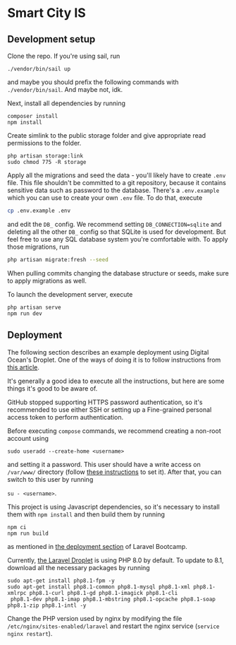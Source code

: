 # Smart City IS

## Development setup

Clone the repo. If you're using sail, run

```
./vendor/bin/sail up
```

and maybe you should prefix the following commands with `./vendor/bin/sail`. And maybe not, idk.

Next, install all dependencies by running

```
composer install
npm install
```

Create simlink to the public storage folder and give appropriate read permissions to the folder.

```
php artisan storage:link
sudo chmod 775 -R storage
```

Apply all the migrations and seed the data - you'll likely have to create `.env` file. This file shouldn't be committed
to a git repository, because it contains sensitive data such as password to the database. There's a `.env.example` which
you can use to create your own `.env` file. To do that, execute

```bash
cp .env.example .env
```

and edit the `DB_` config. We recommend setting `DB_CONNECTION=sqlite` and deleting all the other `DB_` config so that
SQLite is used for development. But feel free to use any SQL database system you're comfortable with. To apply those 
migrations, run

```bash
php artisan migrate:fresh --seed
```

When pulling commits changing the database structure or seeds, make sure to apply migrations as well.

To launch the development server, execute

```
php artisan serve
npm run dev
```


## Deployment

The following section describes an example deployment using Digital Ocean's Droplet. One of the ways of doing it is to follow
instructions from [this article](https://blog.devgenius.io/quick-way-to-deploy-a-laravel-app-to-digitalocean-d212f088bcc5).

It's generally a good idea to execute all the instructions, but here are some things it's good to be aware of.

GitHub stopped supporting HTTPS password authentication, so it's recommended to use either SSH or setting up a 
Fine-grained personal access token to perform authentication.

Before executing `compose` commands, we recommend creating
a non-root account using

`sudo useradd --create-home <username>` 

and setting it a password. This user should have a write access on `/var/www/` directory (follow 
[these instructions](https://superuser.com/a/19333) to set it). After that, you can switch to this user by running

`su - <username>`.

This project is using Javascript dependencies, so it's necessary to install them with `npm install` and then
build them by running

```
npm ci
npm run build
```

as mentioned in [the deployment section](https://bootcamp.laravel.com/deploying) of Laravel Bootcamp.

Currently, [the Laravel Droplet](https://marketplace.digitalocean.com/apps/laravel) is using PHP 8.0 by default.
To update to 8.1, download all the necessary packages by running

```
sudo apt-get install php8.1-fpm -y
sudo apt-get install php8.1-common php8.1-mysql php8.1-xml php8.1-xmlrpc php8.1-curl php8.1-gd php8.1-imagick php8.1-cli
 php8.1-dev php8.1-imap php8.1-mbstring php8.1-opcache php8.1-soap php8.1-zip php8.1-intl -y 
```

Change the PHP version used by nginx by modifying the file `/etc/nginx/sites-enabled/laravel` and restart the nginx service
(`service nginx restart`).
